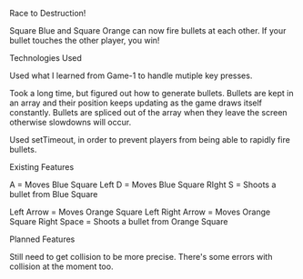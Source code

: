 Race to Destruction!

Square Blue and Square Orange can now fire bullets at each other. If your bullet touches the other player, you win!

Technologies Used

Used what I learned from Game-1 to handle mutiple key presses.

Took a long time, but figured out how to generate bullets. Bullets
are kept in an array and their position keeps updating as the game
draws itself constantly. Bullets are spliced out of the array when
they leave the screen otherwise slowdowns will occur.

Used setTimeout, in order to prevent players from being able
to rapidly fire bullets.

Existing Features

A = Moves Blue Square Left
D = Moves Blue Square RIght
S = Shoots a bullet from Blue Square

Left Arrow = Moves Orange Square Left
Right Arrow = Moves Orange Square Right
Space = Shoots a bullet from Orange Square

Planned Features

Still need to get collision to be more precise.
There's some errors with collision at the moment too.